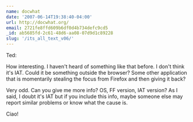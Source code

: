 ```yaml
---
name: docwhat
date: '2007-06-14T19:38:40-04:00'
url: http://docwhat.org/
email: 2721fe8ffd609b6df0d4b734defc9cd5
_id: ab5685fd-2c61-48d6-aa08-07d9d1c89228
slug: '/its_all_text_v06/'
---
```


Ted:

How interesting. I haven't heard of something like that before. I don't think
it's IAT. Could it be something outside the browser? Some other application
that is momentarily stealing the focus from Firefox and then giving it back?

Very odd. Can you give me more info? OS, FF version, IAT version? As I said, I
doubt it's IAT but if you include this info, maybe someone else may report
similar problems or know what the cause is.

Ciao!
